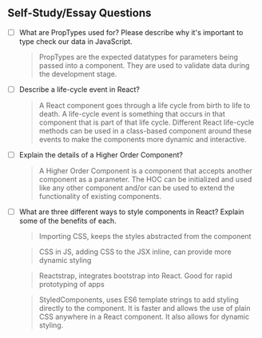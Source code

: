 ## Self-Study/Essay Questions

- [ ] What are PropTypes used for? Please describe why it's important to type check our data in JavaScript.
    > PropTypes are the expected datatypes for parameters being passed into a component. They are used to validate data during the development stage.

- [ ] Describe a life-cycle event in React?
    > A React component goes through a life cycle from birth to life to death. A life-cycle event is something that occurs in that component that is part of that life cycle. Different React life-cycle methods can be used in a class-based component around these events to make the components more dynamic and interactive. 
- [ ] Explain the details of a Higher Order Component?
    > A Higher Order Component is a component that accepts another component as a parameter. The HOC can be initialized and used like any other component and/or can be used to extend the functionality of existing components.
- [ ] What are three different ways to style components in React? Explain some of the benefits of each.
    > Importing CSS, keeps the styles abstracted from the component
    
    > CSS in JS, adding CSS to the JSX inline, can provide more dynamic styling
    
    > Reactstrap, integrates bootstrap into React. Good for rapid prototyping of apps 
    
    > StyledComponents, uses ES6 template strings to add styling directly to the component. It is faster and allows the use of plain CSS anywhere in a React component. It also allows for dynamic styling.